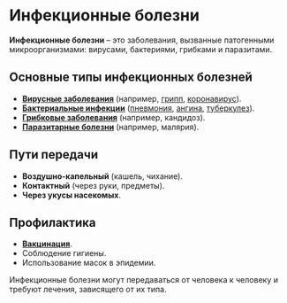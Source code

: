 # Инфекционные болезни

**Инфекционные болезни** – это заболевания, вызванные патогенными микроорганизмами: вирусами, бактериями, грибками и паразитами.

## Основные типы инфекционных болезней
- **[Вирусные заболевания](viral_diseases.md)** (например, [грипп](gripp.md), [коронавирус](covid.md)).
- **[Бактериальные инфекции](bacterial_infections.md)** ([пневмония](pneumonia.md), [ангина](tonsillitis.md), [туберкулез](tuberculosis.md)).
- **[Грибковые заболевания](fungal_diseases.md)** (например, кандидоз).
- **[Паразитарные болезни](parasitic_diseases.md)** (например, малярия).

## Пути передачи
- **Воздушно-капельный** (кашель, чихание).
- **Контактный** (через руки, предметы).
- **Через укусы насекомых**.

## Профилактика
- **[Вакцинация](vaccination.md)**.
- Соблюдение гигиены.
- Использование масок в эпидемии.

Инфекционные болезни могут передаваться от человека к человеку и требуют лечения, зависящего от их типа.
